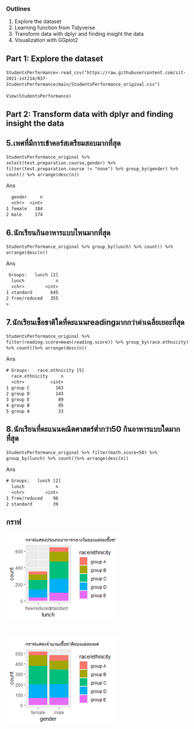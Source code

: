 
### Outlines
1. Explore the dataset
2. Learning function from Tidyverse
3. Transform data with dplyr and finding insight the data
4. Visualization with GGplot2

## Part 1: Explore the dataset

```
StudentsPerformance<-read_csv("https://raw.githubusercontent.com/sit-2021-int214/037-StudentsPerformance/main/StudentsPerformance_original.csv")

View(StudentsPerformance)

```

## Part 2: Transform data with dplyr and finding insight the data

## 5.เพศที่มีการเข้าคอร์สเตรียมสอบมากที่สุด

```
StudentsPerformance_original %>% select(test.preparation.course,gender) %>% filter(test.preparation.course != "none") %>% group_by(gender) %>% count() %>% arrange(desc(n))
```

Ans
```
  gender     n
  <chr>  <int>
1 female   184
2 male     174
```


## 6.นักเรียนกินอาหารแบบไหนมากที่สุด

```
StudentsPerformance_original %>% group_by(lunch) %>% count() %>% arrange(desc(n))
```


Ans
```
 Groups:   lunch [2]
  lunch            n
  <chr>        <int>
1 standard       645
2 free/reduced   355
> 
```



## 7.นักเรียนเชื้อชาติใดที่คะแนนreadingมากกว่าค่าเฉลี่ยเยอะที่สุด

```
StudentsPerformance_original %>% filter(reading.score>mean(reading.score)) %>% group_by(race.ethnicity) %>% count()%>% arrange(desc(n))
```
Ans
```
# Groups:   race.ethnicity [5]
  race.ethnicity     n
  <chr>          <int>
1 group C          163
2 group D          143
3 group E           89
4 group B           85
5 group A           33
```



## 8.นักเรียนที่คะแนนคณิตศาสตร์ตํ่ากว่า50 กินอาหารแบบใดมากที่สุด

```
StudentsPerformance_original %>% filter(math.score<50) %>% group_by(lunch) %>% count()%>% arrange(desc(n))
```

Ans
```
# Groups:   lunch [2]
  lunch            n
  <chr>        <int>
1 free/reduced    96
2 standard        39
```


## กราฟ


![graph 3](graph3.png)

```


```
![graph 4](graph4.png)



































